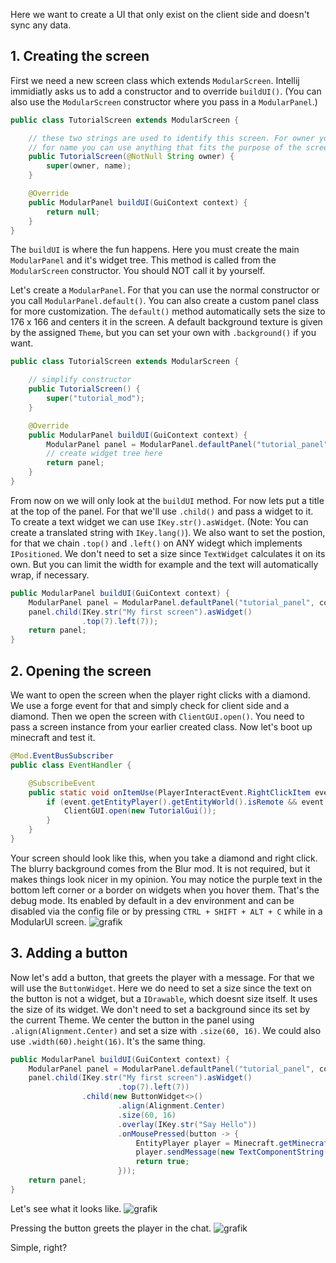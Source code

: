 Here we want to create a UI that only exist on the client side and doesn't sync any data.

## 1. Creating the screen
First we need a new screen class which extends `ModularScreen`. Intellij immidiatly asks us to add a constructor and to override `buildUI()`.
(You can also use the `ModularScreen` constructor where you pass in a `ModularPanel`.)
```java
public class TutorialScreen extends ModularScreen {

    // these two strings are used to identify this screen. For owner you can use the mod id and 
    // for name you can use anything that fits the purpose of the screen
    public TutorialScreen(@NotNull String owner) {
        super(owner, name);
    }

    @Override
    public ModularPanel buildUI(GuiContext context) {
        return null;
    }
}
```

The `buildUI` is where the fun happens. Here you must create the main `ModularPanel` and it's widget tree. This method is called from the `ModularScreen` constructor. You should NOT call it by yourself.

Let's create a `ModularPanel`. For that you can use the normal constructor or you call `ModularPanel.default()`. You can also create a custom panel class for more customization.
The `default()` method automatically sets the size to 176 x 166 and centers it in the screen. A default background texture is given by the assigned `Theme`, but you can set your own with `.background()` if you want.
```java
public class TutorialScreen extends ModularScreen {

    // simplify constructor 
    public TutorialScreen() {
        super("tutorial_mod");
    }

    @Override
    public ModularPanel buildUI(GuiContext context) {
        ModularPanel panel = ModularPanel.defaultPanel("tutorial_panel", context);
        // create widget tree here
        return panel;
    }
}
```

From now on we will only look at the `buildUI` method.
For now lets put a title at the top of the panel. For that we'll use `.child()` and pass a widget to it. To create a text widget we can use `IKey.str().asWidget`. (Note: You can create a translated string with `IKey.lang()`).
We also want to set the postion, for that we chain `.top()` and `.left()` on ANY widegt which implements `IPositioned`. We don't need to set a size since `TextWidget` calculates it on its own. But you can limit the width for example and the text will automatically wrap, if necessary.
```java
public ModularPanel buildUI(GuiContext context) {
    ModularPanel panel = ModularPanel.defaultPanel("tutorial_panel", context);
    panel.child(IKey.str("My first screen").asWidget()
                .top(7).left(7));
    return panel;
}
```

## 2. Opening the screen
We want to open the screen when the player right clicks with a diamond. We use a forge event for that and simply check for client side and a diamond.
Then we open the screen with `ClientGUI.open()`. You need to pass a screen instance from your earlier created class.
Now let's boot up minecraft and test it.

```java
@Mod.EventBusSubscriber
public class EventHandler {

    @SubscribeEvent
    public static void onItemUse(PlayerInteractEvent.RightClickItem event) {
        if (event.getEntityPlayer().getEntityWorld().isRemote && event.getItemStack().getItem() == Items.DIAMOND) {
            ClientGUI.open(new TutorialGui());
        }
    }
}
```
Your screen should look like this, when you take a diamond and right click. The blurry background comes from the Blur mod. It is not required, but it makes things look nicer in my opinion.
You may notice the purple text in the bottom left corner or a border on widgets when you hover them. That's the debug mode. Its enabled by default in a dev environment and can be disabled via the config file or by pressing `CTRL + SHIFT + ALT + C` while in a ModularUI screen.
![grafik](https://user-images.githubusercontent.com/45517902/228584027-eaf4f49b-1967-4aa1-9cd3-416e5610f113.png)

## 3. Adding a button
Now let's add a button, that greets the player with a message. For that we will use the `ButtonWidget`. Here we do need to set a size since the text on the button is not a widget, but a `IDrawable`, which doesnt size itself. It uses the size of its widget. We don't need to set a background since its set by the current Theme. We center the button in the panel using `.align(Alignment.Center)` and set a size with `.size(60, 16)`. We could also use `.width(60).height(16)`. It's the same thing.
```java
public ModularPanel buildUI(GuiContext context) {
    ModularPanel panel = ModularPanel.defaultPanel("tutorial_panel", context);
    panel.child(IKey.str("My first screen").asWidget()
                        .top(7).left(7))
                .child(new ButtonWidget<>()
                        .align(Alignment.Center)
                        .size(60, 16)
                        .overlay(IKey.str("Say Hello"))
                        .onMousePressed(button -> {
                            EntityPlayer player = Minecraft.getMinecraft().player;
                            player.sendMessage(new TextComponentString("Hello " + player.getName()));
                            return true;
                        }));
    return panel;
}
```
Let's see what it looks like.
![grafik](https://user-images.githubusercontent.com/45517902/228590064-108ae148-acc8-45ca-9d96-e91cbe0f2e4a.png)

Pressing the button greets the player in the chat.
![grafik](https://user-images.githubusercontent.com/45517902/228590312-24f6bd17-dd05-44ee-96bd-6ae7d00e59cc.png)

Simple, right?

